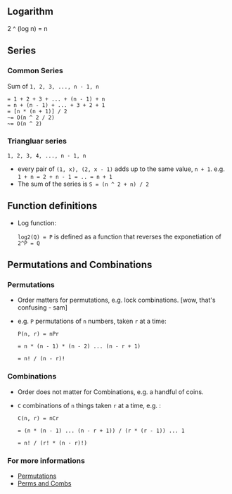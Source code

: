 ## Logarithm

2 ^ (log n) = n

## Series

### Common Series

Sum of `1, 2, 3, ..., n - 1, n`

```
= 1 + 2 + 3 + ... + (n - 1) + n
= n + (n - 1) + ... + 3 + 2 + 1
= [n * (n + 1)] / 2
~= O(n ^ 2 / 2)
~= O(n ^ 2)

```

### Triangluar series

`1, 2, 3, 4, ..., n - 1, n`

- every pair of `(1, x), (2, x - 1)` adds up to the same value, `n + 1`.
  e.g. `1 + n = 2 + n - 1 = .. = n + 1`
- The sum of the series is `S = (n ^ 2 + n) / 2`

## Function definitions

- Log function:

  `log2(Q) = P` is defined as a function that reverses the exponetiation of `2^P = Q`

## Permutations and Combinations

### Permutations

- Order matters for permutations, e.g. lock combinations. [wow, that's confusing - sam]
- e.g. `P` permutations of `n` numbers, taken `r` at a time:

  `P(n, r) = nPr`

  `= n * (n - 1) * (n - 2) ... (n - r + 1)`

  `= n! / (n - r)!`

### Combinations

- Order does not matter for Combinations, e.g. a handful of coins.
- `C` combinations of `n` things taken `r` at a time, e.g. :

  `C(n, r) = nCr`

  `= (n * (n - 1) ... (n - r + 1)) / (r * (r - 1)) ... 1`

  `= n! / (r! * (n - r)!)`

### For more informations

- [Permutations](https://www.tutorsonnet.com/different-formulas-on-permutation-homework-help.php)
- [Perms and Combs](https://medium.com/i-math/combinations-permutations-fa7ac680f0ac)
